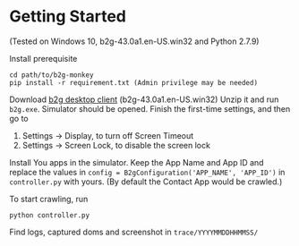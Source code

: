 # Getting Started

(Tested on Windows 10, b2g-43.0a1.en-US.win32 and Python 2.7.9)

Install prerequisite
```
cd path/to/b2g-monkey
pip install -r requirement.txt (Admin privilege may be needed)
```

Download [b2g desktop client](https://ftp.mozilla.org/pub/b2g/nightly/latest-maple/b2g-43.0a1.en-US.win32.zip) (b2g-43.0a1.en-US.win32)
Unzip it and run `b2g.exe`. Simulator should be opened. Finish the first-time settings, and then go to
1. Settings -> Display, to turn off Screen Timeout 
2. Settings -> Screen Lock, to disable the screen lock

Install You apps in the simulator. Keep the App Name and App ID and replace the values in `config = B2gConfiguration('APP_NAME', 'APP_ID')` in `controller.py` with yours. (By default the Contact App would be crawled.)

To start crawling, run
```
python controller.py
```

Find logs, captured doms and screenshot in `trace/YYYYMMDDHHMMSS/`